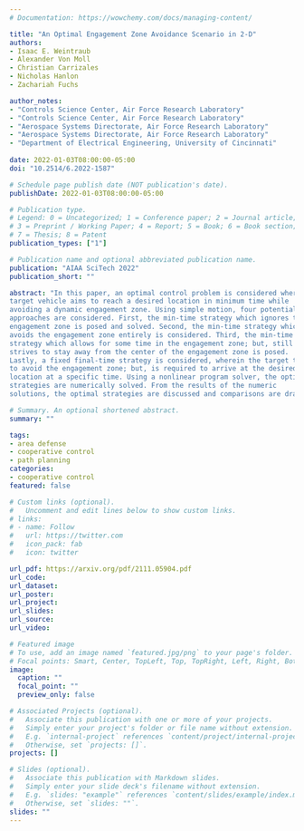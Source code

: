 ```yaml
---
# Documentation: https://wowchemy.com/docs/managing-content/

title: "An Optimal Engagement Zone Avoidance Scenario in 2-D"
authors:
- Isaac E. Weintraub
- Alexander Von Moll
- Christian Carrizales
- Nicholas Hanlon
- Zachariah Fuchs

author_notes:
- "Controls Science Center, Air Force Research Laboratory"
- "Controls Science Center, Air Force Research Laboratory"
- "Aerospace Systems Directorate, Air Force Research Laboratory"
- "Aerospace Systems Directorate, Air Force Research Laboratory"
- "Department of Electrical Engineering, University of Cincinnati"
  
date: 2022-01-03T08:00:00-05:00
doi: "10.2514/6.2022-1587"

# Schedule page publish date (NOT publication's date).
publishDate: 2022-01-03T08:00:00-05:00

# Publication type.
# Legend: 0 = Uncategorized; 1 = Conference paper; 2 = Journal article;
# 3 = Preprint / Working Paper; 4 = Report; 5 = Book; 6 = Book section;
# 7 = Thesis; 8 = Patent
publication_types: ["1"]

# Publication name and optional abbreviated publication name.
publication: "AIAA SciTech 2022"
publication_short: ""

abstract: "In this paper, an optimal control problem is considered where a
target vehicle aims to reach a desired location in minimum time while
avoiding a dynamic engagement zone. Using simple motion, four potential
approaches are considered. First, the min-time strategy which ignores the
engagement zone is posed and solved. Second, the min-time strategy which
avoids the engagement zone entirely is considered. Third, the min-time
strategy which allows for some time in the engagement zone; but, still
strives to stay away from the center of the engagement zone is posed.
Lastly, a fixed final-time strategy is considered, wherein the target tries
to avoid the engagement zone; but, is required to arrive at the desired
location at a specific time. Using a nonlinear program solver, the optimal
strategies are numerically solved. From the results of the numeric
solutions, the optimal strategies are discussed and comparisons are drawn."

# Summary. An optional shortened abstract.
summary: ""

tags: 
- area defense
- cooperative control
- path planning
categories: 
- cooperative control
featured: false

# Custom links (optional).
#   Uncomment and edit lines below to show custom links.
# links:
# - name: Follow
#   url: https://twitter.com
#   icon_pack: fab
#   icon: twitter

url_pdf: https://arxiv.org/pdf/2111.05904.pdf
url_code:
url_dataset:
url_poster:
url_project:
url_slides:
url_source:
url_video:

# Featured image
# To use, add an image named `featured.jpg/png` to your page's folder. 
# Focal points: Smart, Center, TopLeft, Top, TopRight, Left, Right, BottomLeft, Bottom, BottomRight.
image:
  caption: ""
  focal_point: ""
  preview_only: false

# Associated Projects (optional).
#   Associate this publication with one or more of your projects.
#   Simply enter your project's folder or file name without extension.
#   E.g. `internal-project` references `content/project/internal-project/index.md`.
#   Otherwise, set `projects: []`.
projects: []

# Slides (optional).
#   Associate this publication with Markdown slides.
#   Simply enter your slide deck's filename without extension.
#   E.g. `slides: "example"` references `content/slides/example/index.md`.
#   Otherwise, set `slides: ""`.
slides: ""
---
```

